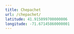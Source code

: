 ```yaml
---
title: Chepachet
url: /chepachet/
latitude: 41.915099700000006
longitude: -71.67145860000001
---
```

